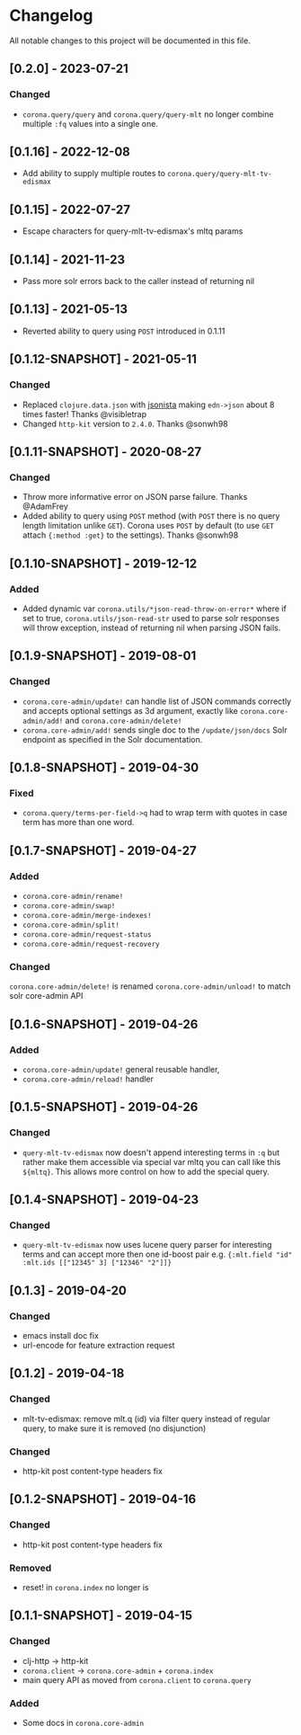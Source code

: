 # Changelog
All notable changes to this project will be documented in this file.

## [0.2.0] - 2023-07-21

### Changed

- `corona.query/query` and `corona.query/query-mlt` no longer combine multiple `:fq` values into a single one.

## [0.1.16] - 2022-12-08
- Add ability to supply multiple routes to `corona.query/query-mlt-tv-edismax`

## [0.1.15] - 2022-07-27
- Escape characters for query-mlt-tv-edismax's mltq params

## [0.1.14] - 2021-11-23
- Pass more solr errors back to the caller instead of returning nil

## [0.1.13] - 2021-05-13
- Reverted ability to query using `POST` introduced in 0.1.11

## [0.1.12-SNAPSHOT] - 2021-05-11

### Changed
- Replaced `clojure.data.json` with [jsonista](https://github.com/metosin/jsonista) making `edn->json` about 8 times faster! Thanks @visibletrap
- Changed `http-kit` version to `2.4.0`. Thanks @sonwh98

## [0.1.11-SNAPSHOT] - 2020-08-27

### Changed
- Throw more informative error on JSON parse failure. Thanks @AdamFrey
- Added ability to query using `POST` method (with `POST` there is no query length limitation unlike `GET`). Corona uses `POST` by default (to use `GET` attach `{:method :get}` to the settings). Thanks @sonwh98

## [0.1.10-SNAPSHOT] - 2019-12-12

### Added
- Added dynamic var `corona.utils/*json-read-throw-on-error*` where if set to true, `corona.utils/json-read-str` used to parse solr responses will throw exception, instead of returning nil when parsing JSON fails.

## [0.1.9-SNAPSHOT] - 2019-08-01

### Changed
- `corona.core-admin/update!` can handle list of JSON commands correctly and accepts optional settings as 3d argument, exactly like `corona.core-admin/add!` and `corona.core-admin/delete!`
- `corona.core-admin/add!` sends single doc to the `/update/json/docs` Solr endpoint as specified in the Solr documentation.

## [0.1.8-SNAPSHOT] - 2019-04-30
### Fixed
- `corona.query/terms-per-field->q` had to wrap term with quotes in case term has more than one word.
## [0.1.7-SNAPSHOT] - 2019-04-27
### Added
- `corona.core-admin/rename!`
- `corona.core-admin/swap!`
- `corona.core-admin/merge-indexes!`
- `corona.core-admin/split!`
- `corona.core-admin/request-status`
- `corona.core-admin/request-recovery`
### Changed
`corona.core-admin/delete!` is renamed `corona.core-admin/unload!` to match solr core-admin API

## [0.1.6-SNAPSHOT] - 2019-04-26
### Added
- `corona.core-admin/update!` general reusable handler,
- `corona.core-admin/reload!` handler

## [0.1.5-SNAPSHOT] - 2019-04-26
### Changed
- `query-mlt-tv-edismax` now doesn't append interesting terms in `:q` but rather make them accessible via special var mltq you can call like this `${mltq}`. This allows more control on how to add the special query.

## [0.1.4-SNAPSHOT] - 2019-04-23
### Changed
- `query-mlt-tv-edismax` now uses lucene query parser for interesting terms and can accept more then one id-boost pair e.g. `{:mlt.field "id" :mlt.ids [["12345" 3] ["12346" "2"]]}`

## [0.1.3] - 2019-04-20
### Changed
- emacs install doc fix
- url-encode for feature extraction request

## [0.1.2] - 2019-04-18
### Changed
- mlt-tv-edismax: remove mlt.q (id) via filter query instead of regular query, to make sure it is removed (no disjunction)

### Changed
- http-kit post content-type headers fix

## [0.1.2-SNAPSHOT] - 2019-04-16

### Changed
- http-kit post content-type headers fix

### Removed
- reset! in `corona.index` no longer is 

## [0.1.1-SNAPSHOT] - 2019-04-15

### Changed
- clj-http -> http-kit
- `corona.client` -> `corona.core-admin` + `corona.index` 
- main query API as moved from `corona.client` to `corona.query`

### Added
- Some docs in `corona.core-admin`
